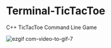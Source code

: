 # Terminal-TicTacToe
C++ TicTacToe Command Line Game

![ezgif com-video-to-gif-7](https://user-images.githubusercontent.com/49708426/110868937-19d11880-828f-11eb-8632-8cfa61672f5c.gif)
